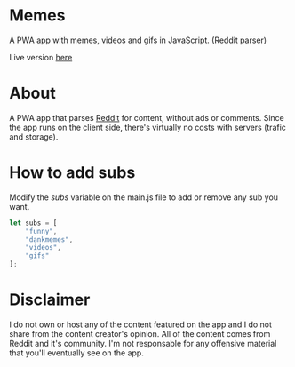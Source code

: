 # Memes

A PWA app with memes, videos and gifs in JavaScript. (Reddit parser)

Live version [here](https://victorribeiro.com/memes)

# About

A PWA app that parses [Reddit](https://www.reddit.com) for content, without ads or comments.
Since the app runs on the client side, there's virtually no costs with servers (trafic and storage).

# How to add subs

Modify the *subs* variable on the main.js file to add or remove any sub you want.

```javascript
let subs = [
	"funny",
	"dankmemes",
	"videos",
	"gifs"
];
```

# Disclaimer

I do not own or host any of the content featured on the app and I do not share from the content creator's opinion.
All of the content comes from Reddit and it's community.
I'm not responsable for any offensive material that you'll eventually see on the app.
